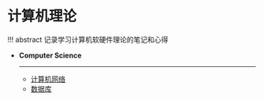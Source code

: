 # 计算机理论


!!! abstract 
    记录学习计算机软硬件理论的笔记和心得


<div class="grid cards" markdown>

-   __Computer Science__

    ---
    - [计算机网络](计算机网络/index.md)
    - [数据库](数据库/index.md)
</div>